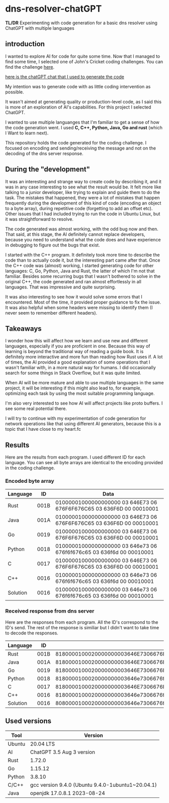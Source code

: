 # dns-resolver-chatGPT

<strong>TL/DR</strong> Experimenting with code generation for a basic dns resolver using ChatGPT with multiple languages

## introduction

I wanted to explore AI for code for quite some time. Now that I managed to find some time, I selected one of John's Cricket coding challenges. You can find the challenge [here](https://codingchallenges.substack.com/p/coding-challenge-22-dns-resolver
).

[here is the chatGPT chat that I used to generate the code](https://chat.openai.com/share/5d0f89ad-80a9-4e8d-9236-6997315cd842)


My intention was to generate code with as little coding intervention as possible.

It wasn't aimed at generating quality or production-level code, as I said this is more of an exploration of AI's capabilities. For this project I selected ChatGPT.

I wanted to use multiple languanges that I'm familiar to get a sense of how the code generation went. I used <strong>C, C++, Python, Java, Go and rust</strong> (which I Want to learn next).

This repository holds the code generated for the coding challenge. I focused on encoding and sending/receiving the message and not on the decoding of the dns server response.

## During the "development"

It was an interesting and strange way to create code by describing it, and it was in any case interesting to see what the result would be. It felt more like talking to a junior developer, like trying to explain and guide them to do the task. The mistakes that happened, they were a lot of mistakes that happen frequently during the development of this kind of code (encoding an object to a byte array), during repetitive code (forgetting to add an offset etc). Other issues that I had included trying to run the code in Ubuntu Linux, but it was straightforward to resolve.

The code generated was almost working, with the odd bug now and then. That said, at this stage, the AI definitely cannot replace developers, because you need to understand what the code does and have experience in debugging to figure out the bugs that exist.

I started with the C++ program. It definitely took more time to describe the code than to actually code it, but the interesting part came after that. Once the C++ code was (almost) working, I started generating code for other languages: C, Go, Python, Java and Rust, the latter of which I'm not that familiar. Besides some recurring bugs that I wasn't bothered to solve in the original C++, the code generated and ran almost effortlessly in all languages. That was impressive and quite surprising.

It was also interesting to see how it would solve some errors that I encountered. Most of the time, it provided proper guidance to fix the issue. It was also helpful when some headers were missing to identify them (I never seem to remember different headers).

## Takeaways

I wonder how this will affect how we learn and use new and different languages, especially if you are proficient in one. Because this way of learning is beyond the traditional way of reading a guide book. It is definitely more interactive and more fun than reading how Rust uses if. A lot of times, the AI provided a good explanation of some operations that I wasn't familiar with, in a more natural way for humans. I did occasionally search for some things in Stack Overflow, but it was quite limited.

When AI will be more mature and able to use multiple languages in the same project, it will be interesting if this might also lead to, for example, optimizing each task by using the most suitable programming language.

I'm also very interested to see how AI will affect projects like proto buffers. I see some real potential there.

I will try to continue with my experimentation of code generation for network operations like that using different AI generators, because this is a topic that I have close to my heart.fc

## Results

Here are the results from each program. I used different ID for each language. You can see all byte arrays are identical to the encoding provided in the coding challenge.

### Encoded byte array

| Language | ID | Data                                                                         |
|----------|----------------------------------------|----------------------------------------------------------------------|
| Rust     | 001B | 01000001000000000000 03 646E73 06 676F6F676C65 03 636F6D 00 00010001                        |
| Java     | 001A | 01000001000000000000 03 646E73 06 676F6F676C65 03 636F6D 00 00010001                        |
| Go       | 0019 | 01000001000000000000 03 646E73 06 676F6F676C65 03 636F6D 00 00010001                        |
| Python   | 0018 | 01000001000000000000 03 646e73 06 676f6f676c65 03 636f6d 00 00010001                        |
| C        | 0017 | 01000001000000000000 03 646E73 06 676F6F676C65 03 636F6D 00 00010001                        |
| C++      | 0016 | 01000001000000000000 03 646e73 06 676f6f676c65 03 636f6d 00 00010001                        |
| Solution | 0016 | 01000001000000000000 03 646e73 06 676f6f676c65 03 636f6d 00 00010001                        |

### Received response from dns server

Here are the responses from each program. All the ID's correspond to the ID's send. The rest of the response is similiar but I didn't want to take time to decode the responses.

| Language | ID   | DNS response Data                                                                                                                     |
|----------|------|--------------------------------------------------------------------------------------------------------------------------------------|
| Rust     | 001B | 8180000100020000000003646E7306676F6F676C6503636F6D0000010001C00C0001000100000384000408080808C00C0001000100000384000408080404 |
| Java     | 001A | 8180000100020000000003646E7306676F6F676C6503636F6D0000010001C00C0001000100000384000408080404C00C0001000100000384000408080808 |
| Go       | 0019 | 8180000100020000000003646E7306676F6F676C6503636F6D0000010001C00C0001000100000384000408080808C00C0001000100000384000408080404 |
| Python   | 0018 | 8180000100020000000003646e7306676f6f676c6503636f6d0000010001c00c0001000100000384000408080808c00c0001000100000384000408080404 |
| C        | 0017 | 8180000100020000000003646E7306676F6F676C6503636F6D0000010001C00C0001000100000384000408080808C00C0001000100000384000408080404 |
| C++      | 0016 | 8180000100020000000003646e7306676f6f676c6503636f6d0000010001c00c0001000100000384000408080404c00c0001000100000384000408080808 |
| Solution | 0016 | 8080000100020000000003646e7306676f6f676c6503636f6d0000010001c00c0001000100000214000408080808c00c0001000100000214000408080404 |

## Used versions

| Tool | Version   |
|----------|------|
| Ubuntu | 20.04 LTS |
| AI | ChatGPT 3.5 Aug 3 version |
| Rust | 1.72.0 |
| Go | 1.15.12 |
| Python | 3.8.10 |
| C/C++ | gcc version 9.4.0 (Ubuntu 9.4.0-1ubuntu1~20.04.1) |
| Java | openjdk 17.0.8.1 2023-08-24 |